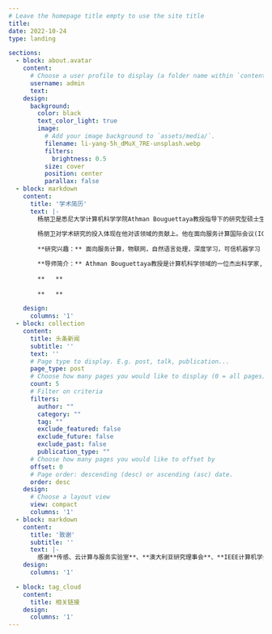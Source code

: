 ```yaml
---
# Leave the homepage title empty to use the site title
title:
date: 2022-10-24
type: landing

sections:
  - block: about.avatar
    content:
      # Choose a user profile to display (a folder name within `content/authors/`)
      username: admin
      text: 
    design:
      background:
        color: black
        text_color_light: true
        image:
          # Add your image background to `assets/media/`.
          filename: li-yang-5h_dMuX_7RE-unsplash.webp
          filters:
            brightness: 0.5
          size: cover
          position: center
          parallax: false
  - block: markdown
    content:
      title: '学术简历'
      text: |-
        杨朋卫是悉尼大学计算机科学学院Athman Bouguettaya教授指导下的研究型硕士生，拥有深厚的计算机科学与电子信息科学交叉学科背景。作为悉尼大学传感器、云和服务实验室的研究员，杨朋卫的学术追求是探索计算机科学的各个层面，包括众包、服务计算、深度学习和可信机器学习。
        
        杨朋卫对学术研究的投入体现在他对该领域的贡献上。他在面向服务计算国际会议(ICSOC，CCF-B)上成功发表了一篇演示论文，在IEEE普适计算和通信国际会议(PerCom，CCF-B)上发表了另一篇演示论文。此外，杨朋卫有一篇被IEEE国际万维网服务大会(ICWS，CCF-B)全文接收的研究长文。目前，他正计划扩大他的研究，并向服务计算领域的著名期刊IEEE Transactions on Services Computing（TSC，中科院JCR一区）提交扩展版本。杨朋卫的学术历程反映了他对计算机科学的热情和对在其领域产生影响的执着。
        
        **研究兴趣：** 面向服务计算，物联网，自然语言处理，深度学习，可信机器学习

        **导师简介：** Athman Bouguettaya教授是计算机科学领域的一位杰出科学家, 于2022年被评为服务计算与物联网领域全球前2%的顶尖学者。他是澳大利亚新南威尔士州悉尼大学的教授和计算机科学学院的前院长。他是澳大利亚服务科学协会的创始成员和前任主席。他曾任澳大利亚皇家墨尔本大学计算机科学与信息技术学院的教授和院长，以及澳大利亚联邦科学与工业研究组织服务计算领域的科学领袖。作为一名学者，他取得了极其卓越的成就，如IEEE院士、IEEE计算机协会杰出科学家、ACM杰出科学家、ACM杰出发言人以及WISE院士。他在2023年被任命为IEEE计算机协会院士评估委员会副主席。     
                
        **   ** 
        
        **   ** 

    design:
      columns: '1'
  - block: collection
    content:
      title: 头条新闻
      subtitle: ''
      text: ''
      # Page type to display. E.g. post, talk, publication...
      page_type: post
      # Choose how many pages you would like to display (0 = all pages)
      count: 5
      # Filter on criteria
      filters:
        author: ""
        category: ""
        tag: ""
        exclude_featured: false
        exclude_future: false
        exclude_past: false
        publication_type: ""
      # Choose how many pages you would like to offset by
      offset: 0
      # Page order: descending (desc) or ascending (asc) date.
      order: desc
    design:
      # Choose a layout view
      view: compact
      columns: '1'
  - block: markdown
    content:
      title: '致谢'
      subtitle: ''
      text: |-
        感谢**传感、云计算与服务实验室**、**澳大利亚研究理事会**、**IEEE计算机学会**和**联邦科学与工业研究组织**对物联网能源服务相关研究的支持。本文最终解释权归作者所有。       
    design:
      columns: '1'

  - block: tag_cloud
    content:
      title: 相关链接
    design:
      columns: '1'
---
```


